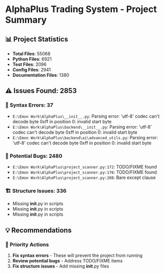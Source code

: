 # AlphaPlus Trading System - Project Summary

## 📊 Project Statistics

- **Total Files**: 55068
- **Python Files**: 6921
- **Test Files**: 2096
- **Config Files**: 2941
- **Documentation Files**: 1380

## ⚠️ Issues Found: 2853

### 🚫 Syntax Errors: 37
- `E:\Emon Work\AlphaPlus\__init__.py`: Parsing error: 'utf-8' codec can't decode byte 0xff in position 0: invalid start byte
- `E:\Emon Work\AlphaPlus\backend\__init__.py`: Parsing error: 'utf-8' codec can't decode byte 0xff in position 0: invalid start byte
- `E:\Emon Work\AlphaPlus\backend\ai\advanced_utils.py`: Parsing error: 'utf-8' codec can't decode byte 0xff in position 0: invalid start byte

### 🐛 Potential Bugs: 2480
- `E:\Emon Work\AlphaPlus\project_scanner.py:172`: TODO/FIXME found
- `E:\Emon Work\AlphaPlus\project_scanner.py:176`: TODO/FIXME found
- `E:\Emon Work\AlphaPlus\project_scanner.py:208`: Bare except clause

### 🏗️ Structure Issues: 336
- Missing __init__.py in scripts
- Missing __init__.py in scripts
- Missing __init__.py in scripts

## 💡 Recommendations

### 🚨 Priority Actions
1. **Fix syntax errors** - These will prevent the project from running
2. **Review potential bugs** - Address TODO/FIXME items
3. **Fix structure issues** - Add missing __init__.py files
